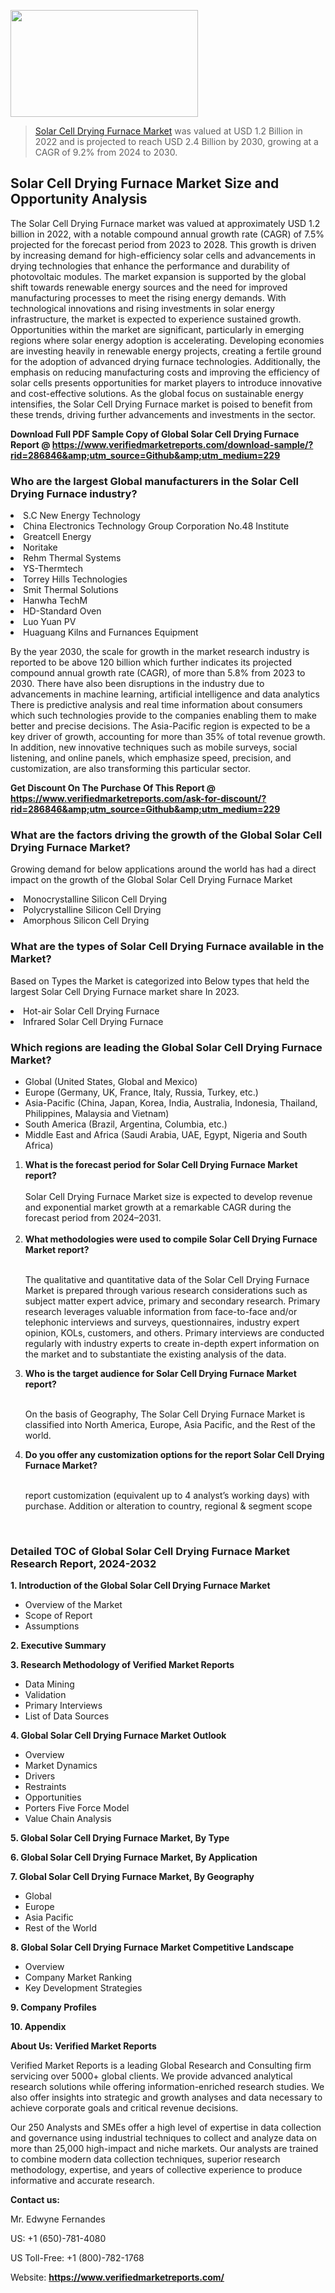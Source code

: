 <img src="https://ffe5etoiles.com/wp-content/uploads/2024/12/MST1-300x171.png" alt="" width="300" height="171" class="alignnone size-medium wp-image-20088" /><blockquote><p><p><a href="https://www.verifiedmarketreports.com/download-sample/?rid=286846&utm_source=Github&utm_medium=229" target="_blank">Solar Cell Drying Furnace Market</a> was valued at USD 1.2 Billion in 2022 and is projected to reach USD 2.4 Billion by 2030, growing at a CAGR of 9.2% from 2024 to 2030.</p></blockquote><p><h2>Solar Cell Drying Furnace Market Size and Opportunity Analysis</h2> The Solar Cell Drying Furnace market was valued at approximately USD 1.2 billion in 2022, with a notable compound annual growth rate (CAGR) of 7.5% projected for the forecast period from 2023 to 2028. This growth is driven by increasing demand for high-efficiency solar cells and advancements in drying technologies that enhance the performance and durability of photovoltaic modules. The market expansion is supported by the global shift towards renewable energy sources and the need for improved manufacturing processes to meet the rising energy demands. With technological innovations and rising investments in solar energy infrastructure, the market is expected to experience sustained growth. Opportunities within the market are significant, particularly in emerging regions where solar energy adoption is accelerating. Developing economies are investing heavily in renewable energy projects, creating a fertile ground for the adoption of advanced drying furnace technologies. Additionally, the emphasis on reducing manufacturing costs and improving the efficiency of solar cells presents opportunities for market players to introduce innovative and cost-effective solutions. As the global focus on sustainable energy intensifies, the Solar Cell Drying Furnace market is poised to benefit from these trends, driving further advancements and investments in the sector. </p><p class=""><strong>Download Full PDF Sample Copy of Global Solar Cell Drying Furnace Report @ <a href="https://www.verifiedmarketreports.com/download-sample/?rid=286846&amp;utm_source=Github&amp;utm_medium=229" target="_blank">https://www.verifiedmarketreports.com/download-sample/?rid=286846&amp;utm_source=Github&amp;utm_medium=229</a></strong></p><h3 id="" class="">Who are the largest Global manufacturers in the Solar Cell Drying Furnace industry?</h3><p><li>S.C New Energy Technology</li><li> China Electronics Technology Group Corporation No.48 Institute</li><li> Greatcell Energy</li><li> Noritake</li><li> Rehm Thermal Systems</li><li> YS-Thermtech</li><li> Torrey Hills Technologies</li><li> Smit Thermal Solutions</li><li> Hanwha TechM</li><li> HD-Standard Oven</li><li> Luo Yuan PV</li><li> Huaguang Kilns and Furnances Equipment</li></p><div class=""><div class="" dir="" data-message-author-role="" data-message-id="" data-message-model-slug=""><div class=""><div class=""><div class=""><div class="" dir="" data-message-author-role="" data-message-id="" data-message-model-slug=""><div class=""><div class=""><p>By the year 2030, the scale for growth in the market research industry is reported to be above 120 billion which further indicates its projected compound annual growth rate (CAGR), of more than 5.8% from 2023 to 2030. There have also been disruptions in the industry due to advancements in machine learning, artificial intelligence and data analytics There is predictive analysis and real time information about consumers which such technologies provide to the companies enabling them to make better and precise decisions. The Asia-Pacific region is expected to be a key driver of growth, accounting for more than 35% of total revenue growth. In addition, new innovative techniques such as mobile surveys, social listening, and online panels, which emphasize speed, precision, and customization, are also transforming this particular sector.</p><p><strong>Get Discount On The Purchase Of This Report @&nbsp; <a href="https://www.verifiedmarketreports.com/ask-for-discount/?rid=286846&amp;utm_source=Github&amp;utm_medium=229" target="_blank">https://www.verifiedmarketreports.com/ask-for-discount/?rid=286846&amp;utm_source=Github&amp;utm_medium=229</a></strong></p></div></div></div></div></div></div></div></div><h3 id="" class="">What are the factors driving the growth of the Global Solar Cell Drying Furnace Market?</h3><p id="" class="">Growing demand for below applications around the world has had a direct impact on the growth of the Global Solar Cell Drying Furnace Market</p><p id="" class=""><li>Monocrystalline Silicon Cell Drying</li><li> Polycrystalline Silicon Cell Drying</li><li> Amorphous Silicon Cell Drying</li></p><h3 id="" class="">What are the types of Solar Cell Drying Furnace available in the Market?</h3><p id="" class="">Based on Types the Market is categorized into Below types that held the largest Solar Cell Drying Furnace market share In 2023.</p><p id="" class=""><li>Hot-air Solar Cell Drying Furnace</li><li> Infrared Solar Cell Drying Furnace</li></p><h3 id="" class="">Which regions are leading the Global Solar Cell Drying Furnace Market?</h3><ul><li>Global (United States, Global and Mexico)</li><li>Europe (Germany, UK, France, Italy, Russia, Turkey, etc.)</li><li>Asia-Pacific (China, Japan, Korea, India, Australia, Indonesia, Thailand, Philippines, Malaysia and Vietnam)</li><li>South America (Brazil, Argentina, Columbia, etc.)</li><li>Middle East and Africa (Saudi Arabia, UAE, Egypt, Nigeria and South Africa)</li></ul><p><ol><li><strong>What is the forecast period for Solar Cell Drying Furnace Market report?<br /></strong><br /><span data-sheets-root="1" data-sheets-value="{&quot;1&quot;:2,&quot;2&quot;:&quot;XXXX size is expected to develop revenue and exponential market growth at a remarkable CAGR during the forecast period from 2024&ndash;2030.&quot;}" data-sheets-userformat="{&quot;2&quot;:12674,&quot;4&quot;:{&quot;1&quot;:2,&quot;2&quot;:16776960},&quot;10&quot;:2,&quot;11&quot;:0,&quot;15&quot;:&quot;Arial&quot;,&quot;16&quot;:12}">Solar Cell Drying Furnace Market size is expected to develop revenue and exponential market growth at a remarkable CAGR during the forecast period from 2024&ndash;2031.</span><br /><br /></li><li><strong>What methodologies were used to compile Solar Cell Drying Furnace Market report?<br /><br /></strong><p>The qualitative and quantitative data of the&nbsp;Solar Cell Drying Furnace Market is prepared through various research considerations such as subject matter expert advice, primary and secondary research. Primary research leverages valuable information from face-to-face and/or telephonic interviews and surveys, questionnaires, industry expert opinion, KOLs, customers, and others. Primary interviews are conducted regularly with industry experts to create in-depth expert information on the market and to substantiate the existing analysis of the data.&nbsp;</p></li><li><strong>Who is the target audience for Solar Cell Drying Furnace Market report?<br /><br /></strong><p>On the basis of Geography, The&nbsp;Solar Cell Drying Furnace Market is classified into North America, Europe, Asia Pacific, and the Rest of the world.</p></li><li><strong>Do you offer any customization options for the report Solar Cell Drying Furnace Market?<br /><br /></strong><p>report customization (equivalent up to 4 analyst&rsquo;s working days) with purchase. Addition or alteration to country, regional &amp; segment scope</p><p>&nbsp;</p></li></ol></p><h3 id="" class="">Detailed TOC of Global Solar Cell Drying Furnace Market Research Report, 2024-2032</h3><p id="" class=""><strong>1. Introduction of the Global Solar Cell Drying Furnace Market</strong></p><ul><li>Overview of the Market</li><li>Scope of Report</li><li>Assumptions</li></ul><p id="" class=""><strong>2. Executive Summary</strong></p><p id="" class=""><strong>3. Research Methodology of&nbsp;Verified Market Reports</strong></p><ul><li>Data Mining</li><li>Validation</li><li>Primary Interviews</li><li>List of Data Sources</li></ul><p id="" class=""><strong>4. Global Solar Cell Drying Furnace Market Outlook</strong></p><ul><li>Overview</li><li>Market Dynamics</li><li>Drivers</li><li>Restraints</li><li>Opportunities</li><li>Porters Five Force Model</li><li>Value Chain Analysis</li></ul><p id="" class=""><strong>5. Global Solar Cell Drying Furnace Market, By&nbsp;Type</strong></p><p id="" class=""><strong>6. Global Solar Cell Drying Furnace Market, By Application</strong></p><p id="" class=""><strong>7. Global Solar Cell Drying Furnace Market, By Geography</strong></p><ul><li>Global</li><li>Europe</li><li>Asia Pacific</li><li>Rest of the World</li></ul><p id="" class=""><strong>8. Global Solar Cell Drying Furnace Market Competitive Landscape</strong></p><ul><li>Overview</li><li>Company Market Ranking</li><li>Key Development Strategies</li></ul><p id="" class=""><strong>9. Company Profiles</strong></p><p id="" class=""><strong>10. Appendix</strong></p><p id="" class=""><strong>About Us: Verified Market Reports</strong></p><p id="" class="">Verified Market Reports is a leading Global Research and Consulting firm servicing over 5000+ global clients. We provide advanced analytical research solutions while offering information-enriched research studies. We also offer insights into strategic and growth analyses and data necessary to achieve corporate goals and critical revenue decisions.</p><p id="" class="">Our 250 Analysts and SMEs offer a high level of expertise in data collection and governance using industrial techniques to collect and analyze data on more than 25,000 high-impact and niche markets. Our analysts are trained to combine modern data collection techniques, superior research methodology, expertise, and years of collective experience to produce informative and accurate research.</p><p id="" class=""><strong>Contact us:</strong></p><p id="" class="">Mr. Edwyne Fernandes</p><p id="" class="">US: +1 (650)-781-4080</p><p id="" class="">US Toll-Free: +1 (800)-782-1768</p><p id="" class="">Website: <a target="" data-test-app-aware-link=""><strong>https://www.verifiedmarketreports.com/</strong></a></p>
